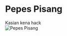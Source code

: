# Pepes Pisang
Kasian kena hack  
![Pepes Pisang](https://encrypted-tbn0.gstatic.com/images?q=tbn:ANd9GcQyDrA_Tpt8JGDfRuTNQuEIhmjYzHDEpMUnYA&usqp=CAU)

